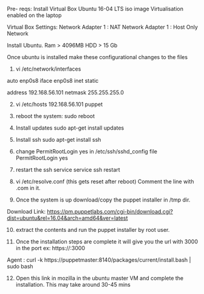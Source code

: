 Pre- reqs:
  Install Virtual Box
  Ubuntu 16-04 LTS iso image
  Virtualisation enabled on the laptop

Virtual Box Settings:
  Network Adapter 1 : NAT
  Network Adapter 1 : Host Only Network

Install Ubuntu.
  Ram > 4096MB
  HDD > 15 Gb
  

Once ubuntu is installed make these configurational changes to the files

1.  vi /etc/network/interfaces

  auto enp0s8
  iface enp0s8 inet static

  address 192.168.56.101
  netmask 255.255.255.0

2. vi /etc/hosts
  192.168.56.101 puppet
  
3. reboot the system:
  sudo reboot


4. Install updates
  sudo apt-get install updates

5. Install ssh
  sudo apt-get install ssh
  
6. change PermitRootLogin yes in /etc/ssh/sshd_config file
  PermitRootLogin yes
  
7. restart the ssh service 
  service ssh restart
  
8. vi /etc/resolve.conf (this gets reset after reboot)
  Comment the line with .com in it.


9. Once the system is up download/copy the puppet installer in /tmp dir.

Download Link: https://pm.puppetlabs.com/cgi-bin/download.cgi?dist=ubuntu&rel=16.04&arch=amd64&ver=latest

10. extract the contents and run the puppet installer by root user.

11. Once the installation steps are complete it will give you the url with 3000 in the port
 ex: https://<hostname>:3000
 
 
 
 Agent : curl -k https://puppetmaster:8140/packages/current/install.bash | sudo bash
  
12. Open this link in mozilla in the ubuntu master VM and complete the installation. This may take around 30-45 mins







